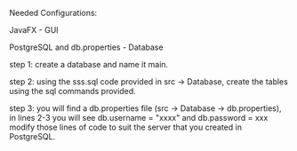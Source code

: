 Needed Configurations:


JavaFX - GUI


PostgreSQL and db.properties - Database

step 1:
create a database and name it main.

step 2:
using the sss.sql code provided in src -> Database, create the tables using the sql commands provided.

step 3:
you will find a db.properties file (src -> Database -> db.properties), in lines 2-3 you will see db.username = "xxxx" and
db.password = xxx modify those lines of code to suit the server that you created in PostgreSQL.

